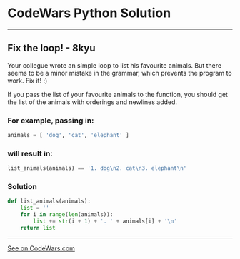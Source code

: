 # CodeWars Python Solution

---

## Fix the loop! - 8kyu

Your collegue wrote an simple loop to list his favourite animals. But there seems to be a minor mistake in the grammar, which prevents the program to work. Fix it! :)

If you pass the list of your favourite animals to the function, you should get the list of the animals with orderings and newlines added.

### For example, passing in:
```python
animals = [ 'dog', 'cat', 'elephant' ]
```

### will result in:
```python
list_animals(animals) == '1. dog\n2. cat\n3. elephant\n'
```

### Solution
```python
def list_animals(animals):
    list = ''
    for i in range(len(animals)):
        list += str(i + 1) + '. ' + animals[i] + '\n'
    return list
```

---

[See on CodeWars.com](https://www.codewars.com/kata/55ca43fb05c5f2f97f0000fd)